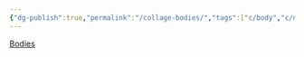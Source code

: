 ```yaml
---
{"dg-publish":true,"permalink":"/collage-bodies/","tags":["c/body","c/naked","c/black","c/water","c/purple","c/red","c/LK"],"created":"2024-01-09T08:52:53.905-05:00","updated":"2024-01-09T08:53:22.865-05:00"}
---
```



[Bodies](https://www.instagram.com/p/CvLTH0WxDPq/)
